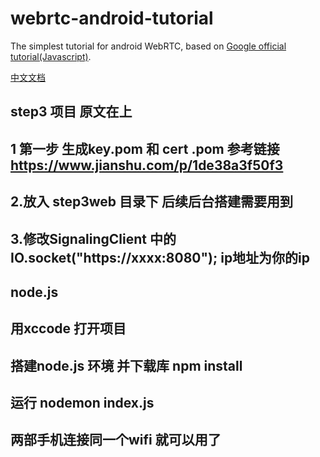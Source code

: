 # webrtc-android-tutorial
The simplest tutorial for android WebRTC, based on [Google official tutorial(Javascript)](https://codelabs.developers.google.com/codelabs/webrtc-web/#0).


[中文文档](https://www.jianshu.com/p/eb5fd116e6c8)

## step3 项目  原文在上
## 1 第一步 生成key.pom  和 cert .pom   参考链接 https://www.jianshu.com/p/1de38a3f50f3
##   2.放入 step3web 目录下 后续后台搭建需要用到
##   3.修改SignalingClient 中的 IO.socket("https://xxxx:8080");  ip地址为你的ip
    

## node.js 
##    用xccode 打开项目 
##     搭建node.js 环境 并下载库  npm install
##         运行 nodemon index.js
##      两部手机连接同一个wifi    就可以用了
         
   
